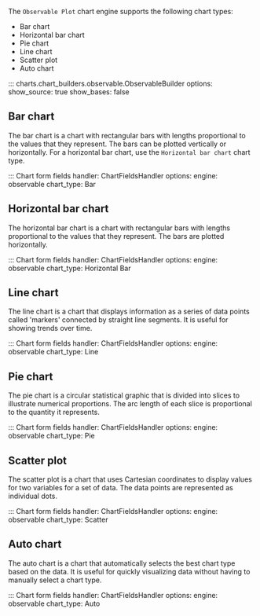 The `Observable Plot` chart engine supports the following chart types:

- Bar chart
- Horizontal bar chart
- Pie chart
- Line chart
- Scatter plot
- Auto chart

::: charts.chart_builders.observable.ObservableBuilder
    options:
      show_source: true
      show_bases: false

## Bar chart

The bar chart is a chart with rectangular bars with lengths proportional to the values that they represent. The bars can be plotted vertically or horizontally. For a horizontal bar chart, use the `Horizontal bar chart` chart type.

::: Chart form fields
    handler: ChartFieldsHandler
    options:
      engine: observable
      chart_type: Bar

## Horizontal bar chart

The horizontal bar chart is a chart with rectangular bars with lengths proportional to the values that they represent. The bars are plotted horizontally.

::: Chart form fields
    handler: ChartFieldsHandler
    options:
      engine: observable
      chart_type: Horizontal Bar

## Line chart

The line chart is a chart that displays information as a series of data points called 'markers' connected by straight line segments. It is useful for showing trends over time.

::: Chart form fields
    handler: ChartFieldsHandler
    options:
      engine: observable
      chart_type: Line

## Pie chart

The pie chart is a circular statistical graphic that is divided into slices to illustrate numerical proportions. The arc length of each slice is proportional to the quantity it represents.

::: Chart form fields
    handler: ChartFieldsHandler
    options:
      engine: observable
      chart_type: Pie

## Scatter plot

The scatter plot is a chart that uses Cartesian coordinates to display values for two variables for a set of data. The data points are represented as individual dots.

::: Chart form fields
    handler: ChartFieldsHandler
    options:
      engine: observable
      chart_type: Scatter

## Auto chart

The auto chart is a chart that automatically selects the best chart type based on the data. It is useful for quickly visualizing data without having to manually select a chart type.

::: Chart form fields
    handler: ChartFieldsHandler
    options:
      engine: observable
      chart_type: Auto

